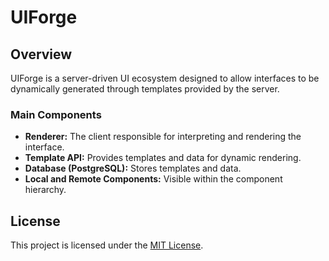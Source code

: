 # UIForge

## Overview
UIForge is a server-driven UI ecosystem designed to allow interfaces to be dynamically generated through templates provided by the server.

### Main Components
- **Renderer:** The client responsible for interpreting and rendering the interface.
- **Template API:** Provides templates and data for dynamic rendering.
- **Database (PostgreSQL):** Stores templates and data.
- **Local and Remote Components:** Visible within the component hierarchy.

## License
This project is licensed under the [MIT License](LICENSE).
